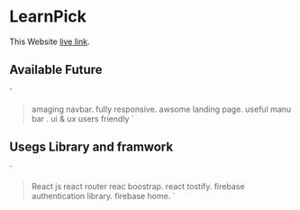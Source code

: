 # LearnPick

This Website [live link](https://learnpick-d5bf3.web.app/).

## Available Future
`
>amaging navbar.
>fully responsive.
>awsome landing page.
>useful manu bar .
>ui & ux users friendly
`
## Usegs Library and framwork
`
>React js
>react router
>reac boostrap.
>react tostify.
>firebase authentication library.
>firebase home.
`

